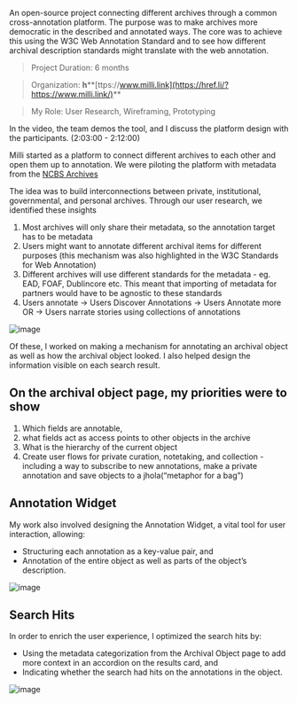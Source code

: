 An open-source project connecting different archives through a common cross-annotation platform. The purpose was to make archives more democratic in the described and annotated ways. The core was to achieve this using the W3C Web Annotation Standard and to see how different archival description standards might translate with the web annotation.

> Project Duration: 6 months

> Organization: **h****[ttps://www.milli.link](https://href.li/?https://www.milli.link/)**

> My Role: User Research, Wireframing, Prototyping

In the video, the team demos the tool, and I discuss the platform design with the participants. (2:03:00 - 2:12:00)

Milli started as a platform to connect different archives to each other and open them up to annotation. We were piloting the platform with metadata from the [NCBS Archives](https://href.li/?https://archives.ncbs.res.in/collections)

The idea was to build interconnections between private, institutional, governmental, and personal archives. Through our user research, we identified these insights

1.  Most archives will only share their metadata, so the annotation target has to be metadata
2.  Users might want to annotate different archival items for different purposes (this mechanism was also highlighted in the W3C Standards for Web Annotation)
3.  Different archives will use different standards for the metadata - eg. EAD, FOAF, Dublincore etc. This meant that importing of metadata for partners would have to be agnostic to these standards
4.  Users annotate -> Users Discover Annotations -> Users Annotate more OR -> Users narrate stories using collections of annotations

![image](https://64.media.tumblr.com/1b10e3db2f177af8f1fbb4cc112fc412/df87286c7ba95bdf-52/s1280x1920/b7d610fb5901e57e86dd8aa615c02c1976f47fd3.png)

Of these, I worked on making a mechanism for annotating an archival object as well as how the archival object looked. I also helped design the information visible on each search result.

## On the archival object page, my priorities were to show

1.  Which fields are annotable,
2.  what fields act as access points to other objects in the archive
3.  What is the hierarchy of the current object
4.  Create user flows for private curation, notetaking, and collection - including a way to subscribe to new annotations, make a private annotation and save objects to a jhola(“metaphor for a bag”)

## Annotation Widget

My work also involved designing the Annotation Widget, a vital tool for user interaction, allowing:

-   Structuring each annotation as a key-value pair, and
-   Annotation of the entire object as well as parts of the object’s description.

![image](https://64.media.tumblr.com/a1cd034fa37a6fc4ffb9de9e1d28136b/df87286c7ba95bdf-9c/s500x750/5147e0974ec9ea5f8ac13a75fa9ccfbba3c3abe0.png)

## Search Hits

In order to enrich the user experience, I optimized the search hits by:

-   Using the metadata categorization from the Archival Object page to add more context in an accordion on the results card, and
-   Indicating whether the search had hits on the annotations in the object.

![image](https://64.media.tumblr.com/f3ef21e79f2ffa1330c12aca7dce2643/df87286c7ba95bdf-58/s2048x3072/b18009cdd07711a99d58d277b57aafc3022a3eea.png)